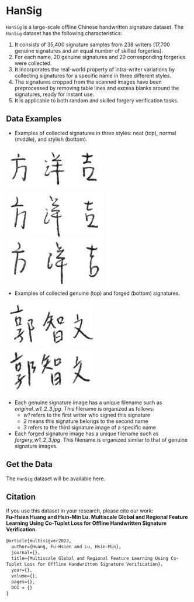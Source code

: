 # HanSig

`HanSig` is a large-scale offline Chinese handwritten signature dataset. The `HanSig` dataset has the following characteristics:
 
1. It consists of 35,400 signature samples from 238 writers (17,700 genuine signatures and an equal number of skilled forgeries).
2. For each name, 20 genuine signatures and 20 corresponding forgeries were collected.
3. It incorporates the real-world property of intra-writer variations by collecting signatures for a specific name in three different styles.
4. The signatures cropped from the scanned images have been preprocessed by removing table lines and excess blanks around the signatures, ready for instant use. 
5. It is applicable to both random and skilled forgery verification tasks.

## Data Examples ##


- Examples of collected signatures in three styles: neat (top), normal (middle), and stylish (bottom).

<img src="./images/HanSig_Style1.jpg" alt="HanSig_Style1" height="116"></br> 
<img src="./images/HanSig_Style2.jpg" alt="HanSig_Style2" height="128"></br> 
<img src="./images/HanSig_Style3.jpg" alt="HanSig_Style3" height="123">

- Examples of collected genuine (top) and forged (bottom) signatures.

<img src="./images/HanSig_samples5.png" alt="HanSig_samples5" height="125"></br> 
<img src="./images/HanSig_samples6.png" alt="HanSig_samples6" height="123">

* Each genuine signature image has a unique filename such as *original\_w1\_2\_3.jpg*. This filename is organized as follows: 
  * *w1* refers to the first writer who signed this signature
  * *2* means this signature belongs to the second name
  * *3* refers to the third signature image of a specific name 
* Each forged signature image has a unique filename such as *forgery\_w1\_2\_3.jpg*. This filename is organized similar to that of genuine signature images.

## Get the Data ##

The `HanSig` dataset will be available here.

## Citation ##

If you use this dataset in your research, please cite our work: </br>
**Fu-Hsien Huang and Hsin-Min Lu. Multiscale Global and Regional Feature Learning Using Co-Tuplet Loss for Offline Handwritten Signature Verification.**

```
@article{multisigver2022,
  author={Huang, Fu-Hsien and Lu, Hsin-Min},
  journal={}, 
  title={Multiscale Global and Regional Feature Learning Using Co-Tuplet Loss for Offline Handwritten Signature Verification}, 
  year={},
  volume={},
  pages={},
  DOI = {}
}
```

